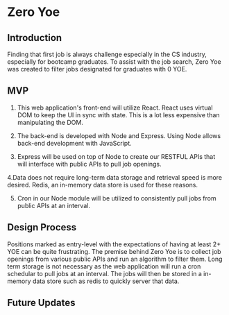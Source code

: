 # Zero Yoe

## Introduction

Finding that first job is always challenge especially in the CS industry, especially for bootcamp graduates. To assist with the job search, Zero Yoe was created to filter jobs designated for graduates with 0 YOE.

## MVP

1. This web application's front-end will utilize React. React uses virtual DOM to keep the UI in sync with state. This is a lot less expensive than manipulating the DOM.

2. The back-end is developed with Node and Express. Using Node allows back-end development with JavaScript.

3. Express will be used on top of Node to create our RESTFUL APIs that will interface with public APIs to pull job openings.

4.Data does not require long-term data storage and retrieval speed is more desired. Redis, an in-memory data store is used for these reasons.

5. Cron in our Node module will be utilized to consistently pull jobs from public APIs at an interval.

## Design Process

Positions marked as entry-level with the expectations of having at least 2+ YOE can be quite frustrating. The premise behind Zero Yoe is to collect job openings from various public APIs and run an algorithm to filter them. Long term storage is not necessary as the web application will run a cron schedular to pull jobs at an interval. The jobs will then be stored in a in-memory data store such as redis to quickly server that data.

## Future Updates

